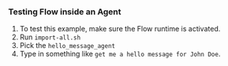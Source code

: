 ### Testing Flow inside an Agent

1. To test this example, make sure the Flow runtime is activated.
2. Run `import-all.sh` 
3. Pick the `hello_message_agent`
4. Type in something like `get me a hello message for John Doe`.

